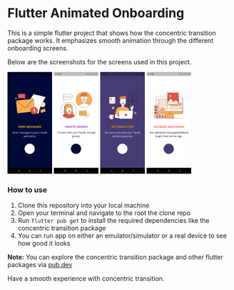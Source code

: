 # Flutter Animated Onboarding

This is a simple flutter project that shows how the concentric transition package works. It emphasizes smooth animation through the different onboarding screens.

Below are the screenshots for the screens used in this project.

<p float="left">
  <img src="assets/screenshots/img1.png" width="100" />
  <img src="assets/screenshots/img2.png" width="100" /> 
  <img src="assets/screenshots/img3.png" width="100" />
  <img src="assets/screenshots/img4.png" width="100" />
</p>

### How to use

1. Clone this repository into your local machine
2. Open your terminal and navigate to the root the clone repo
3. Run `flutter pub get` to install the required dependencies like the concentric transition package
4. You can run app on either an emulator/simulator or a real device to see how good it looks

**Note:** You can explore the concentric transition package and other flutter packages via [pub.dev](www.pub.dev)

Have a smooth experience with concentric transition.
